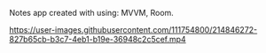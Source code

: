 Notes app created with using: MVVM, Room.


https://user-images.githubusercontent.com/111754800/214846272-827b65cb-b3c7-4eb1-b19e-36948c2c5cef.mp4

